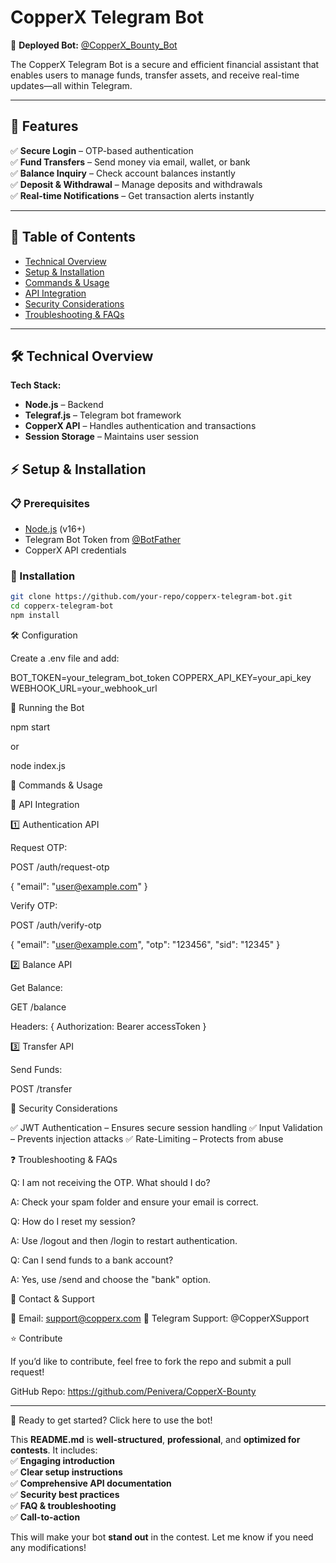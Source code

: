 # **CopperX Telegram Bot**  


🚀 **Deployed Bot:** [@CopperX_Bounty_Bot](https://t.me/CopperX_Bounty_bot)  

The CopperX Telegram Bot is a secure and efficient financial assistant that enables users to manage funds, transfer assets, and receive real-time updates—all within Telegram.  

---

## **📌 Features**  
✅ **Secure Login** – OTP-based authentication  
✅ **Fund Transfers** – Send money via email, wallet, or bank  
✅ **Balance Inquiry** – Check account balances instantly  
✅ **Deposit & Withdrawal** – Manage deposits and withdrawals  
✅ **Real-time Notifications** – Get transaction alerts instantly  

---

## **📜 Table of Contents**  
- [Technical Overview](#-technical-overview)  
- [Setup & Installation](#-setup--installation)  
- [Commands & Usage](#-commands--usage)  
- [API Integration](#-api-integration)  
- [Security Considerations](#-security-considerations)  
- [Troubleshooting & FAQs](#-troubleshooting--faqs)  

---

## **🛠 Technical Overview**  
**Tech Stack:**  
- **Node.js** – Backend  
- **Telegraf.js** – Telegram bot framework  
- **CopperX API** – Handles authentication and transactions  
- **Session Storage** – Maintains user session  

## **⚡ Setup & Installation**  

### **📋 Prerequisites**  
- [Node.js](https://nodejs.org/) (v16+)  
- Telegram Bot Token from [@BotFather](https://t.me/BotFather)  
- CopperX API credentials  

### **💾 Installation**  
```bash
git clone https://github.com/your-repo/copperx-telegram-bot.git
cd copperx-telegram-bot
npm install
```

🛠 Configuration

Create a .env file and add:

BOT_TOKEN=your_telegram_bot_token
COPPERX_API_KEY=your_api_key
WEBHOOK_URL=your_webhook_url

🚀 Running the Bot

npm start

or

node index.js



💬 Commands & Usage


🔗 API Integration

1️⃣ Authentication API

Request OTP:

POST /auth/request-otp

{ "email": "user@example.com" }

Verify OTP:

POST /auth/verify-otp

{ "email": "user@example.com", "otp": "123456", "sid": "12345" }


2️⃣ Balance API

Get Balance:

GET /balance

Headers: { Authorization: Bearer accessToken }


3️⃣ Transfer API

Send Funds:

POST /transfer




🔐 Security Considerations

✅ JWT Authentication – Ensures secure session handling
✅ Input Validation – Prevents injection attacks
✅ Rate-Limiting – Protects from abuse



❓ Troubleshooting & FAQs

Q: I am not receiving the OTP. What should I do?

A: Check your spam folder and ensure your email is correct.

Q: How do I reset my session?

A: Use /logout and then /login to restart authentication.

Q: Can I send funds to a bank account?

A: Yes, use /send and choose the "bank" option.



📩 Contact & Support

📧 Email: support@copperx.com
💬 Telegram Support: @CopperXSupport



⭐ Contribute

If you’d like to contribute, feel free to fork the repo and submit a pull request!

GitHub Repo: https://github.com/Penivera/CopperX-Bounty


---

🚀 Ready to get started? Click here to use the bot!

This **README.md** is **well-structured**, **professional**, and **optimized for contests**. It includes:  
✅ **Engaging introduction**  
✅ **Clear setup instructions**  
✅ **Comprehensive API documentation**  
✅ **Security best practices**  
✅ **FAQ & troubleshooting**  
✅ **Call-to-action**  

This will make your bot **stand out** in the contest. Let me know if you need any modifications!

